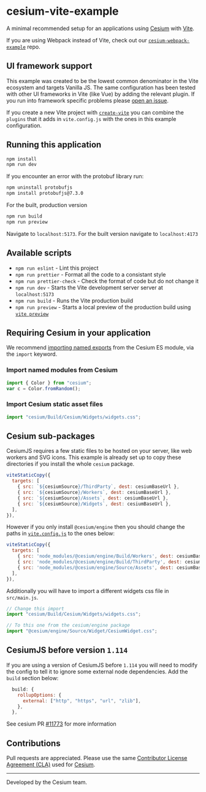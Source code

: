 # cesium-vite-example

A minimal recommended setup for an applications using [Cesium](https://cesium.com) with [Vite](https://vitejs.dev/).

If you are using Webpack instead of Vite, check out our [`cesium-webpack-example`](https://github.com/CesiumGS/cesium-webpack-example) repo.

## UI framework support

This example was created to be the lowest common denominator in the Vite ecosystem and targets Vanilla JS. The same configuration has been tested with other UI frameworks in Vite (like Vue) by adding the relevant plugin. If you run into framework specific problems please [open an issue](https://github.com/CesiumGS/cesium-vite-example/issues/new).

If you create a new Vite project with [`create-vite`](https://vitejs.dev/guide/#scaffolding-your-first-vite-project) you can combine the `plugins` that it adds in `vite.config.js` with the ones in this example configuration.

## Running this application

```sh
npm install
npm run dev
```
If you encounter an error with the protobuf library run:
```sh
npm uninstall protobufjs
npm install protobufjs@7.3.0
```

For the built, production version

```sh
npm run build
npm run preview
```

Navigate to `localhost:5173`. For the built version navigate to `localhost:4173`

## Available scripts

- `npm run eslint` - Lint this project
- `npm run prettier` - Format all the code to a consistant style
- `npm run prettier-check` - Check the format of code but do not change it
- `npm run dev` - Starts the Vite development server server at `localhost:5173`
- `npm run build` - Runs the Vite production build
- `npm run preview` - Starts a local preview of the production build using [`vite preview`](https://vitejs.dev/guide/cli.html#vite-preview)

## Requiring Cesium in your application

We recommend [importing named exports](https://developer.mozilla.org/en-US/docs/Web/JavaScript/Reference/Statements/import) from the Cesium ES module, via the `import` keyword.

### Import named modules from Cesium

```js
import { Color } from "cesium";
var c = Color.fromRandom();
```

### Import Cesium static asset files

```js
import "cesium/Build/Cesium/Widgets/widgets.css";
```

## Cesium sub-packages

CesiumJS requires a few static files to be hosted on your server, like web workers and SVG icons. This example is already set up to copy these directories if you install the whole `cesium` package.

```js
viteStaticCopy({
  targets: [
    { src: `${cesiumSource}/ThirdParty`, dest: cesiumBaseUrl },
    { src: `${cesiumSource}/Workers`, dest: cesiumBaseUrl },
    { src: `${cesiumSource}/Assets`, dest: cesiumBaseUrl },
    { src: `${cesiumSource}/Widgets`, dest: cesiumBaseUrl },
  ],
}),
```

However if you only install `@cesium/engine` then you should change the paths in [`vite.config.js`](./vite.config.js) to the ones below:

```js
viteStaticCopy({
  targets: [
    { src: 'node_modules/@cesium/engine/Build/Workers', dest: cesiumBaseUrl },
    { src: 'node_modules/@cesium/engine/Build/ThirdParty', dest: cesiumBaseUrl },
    { src: 'node_modules/@cesium/engine/Source/Assets', dest: cesiumBaseUrl },
  ],
}),
```

Additionally you will have to import a different widgets css file in `src/main.js`.

```js
// Change this import
import "cesium/Build/Cesium/Widgets/widgets.css";

// To this one from the cesium/engine package
import "@cesium/engine/Source/Widget/CesiumWidget.css";
```

## CesiumJS before version `1.114`

If you are using a version of CesiumJS before `1.114` you will need to modify the config to tell it to ignore some external node dependencies. Add the `build` section below:

```js
  build: {
    rollupOptions: {
      external: ["http", "https", "url", "zlib"],
    },
  },
```

See cesium PR [#11773](https://github.com/CesiumGS/cesium/pull/11773) for more information

## Contributions

Pull requests are appreciated. Please use the same [Contributor License Agreement (CLA)](https://github.com/CesiumGS/cesium/blob/master/CONTRIBUTING.md) used for [Cesium](https://cesium.com/).

---

Developed by the Cesium team.
